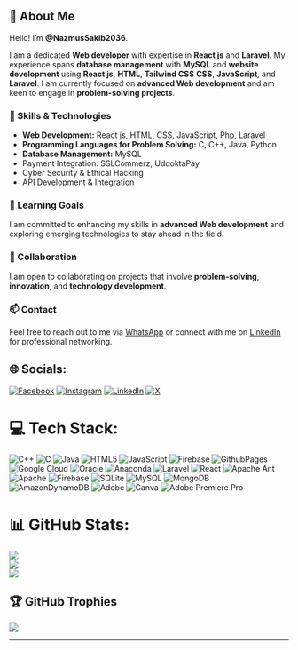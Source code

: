 ## 💫 About Me

Hello! I’m **@NazmusSakib2036**.

I am a dedicated **Web developer** with expertise in **React js** and **Laravel**. My experience spans **database management** with **MySQL** and **website development** using **React js**, **HTML**, **Tailwind CSS** **CSS**, **JavaScript**, and **Laravel**. I am currently focused on **advanced Web development** and am keen to engage in **problem-solving projects**.

### 🚀 Skills & Technologies

- **Web Development:** React js, HTML, CSS, JavaScript, Php, Laravel
- **Programming Languages for Problem Solving:** C, C++, Java, Python
- **Database Management:** MySQL
- Payment Integration: SSLCommerz, UddoktaPay
- Cyber Security & Ethical Hacking
- API Development & Integration

### 🌱 Learning Goals

I am committed to enhancing my skills in **advanced Web development** and exploring emerging technologies to stay ahead in the field.

### 🤝 Collaboration

I am open to collaborating on projects that involve **problem-solving**, **innovation**, and **technology development**.

### 📫 Contact

Feel free to reach out to me via [WhatsApp](https://wa.me/01313186576) or connect with me on [LinkedIn](https://www.linkedin.com/in/nazmus-sakib-303345241/) for professional networking.



## 🌐 Socials:
[![Facebook](https://img.shields.io/badge/Facebook-%231877F2.svg?logo=Facebook&logoColor=white)](https://www.facebook.com/profile.php?id=100058835270925) [![Instagram](https://img.shields.io/badge/Instagram-%23E4405F.svg?logo=Instagram&logoColor=white)](https://www.instagram.com/nazmus12_arish12/) [![LinkedIn](https://img.shields.io/badge/LinkedIn-%230077B5.svg?logo=linkedin&logoColor=white)](https://www.linkedin.com/in/nazmus-sakib-303345241/) [![X](https://img.shields.io/badge/X-black.svg?logo=X&logoColor=white)](https://x.com/Nazmussakib1432) 

# 💻 Tech Stack:
![C++](https://img.shields.io/badge/c++-%2300599C.svg?style=for-the-badge&logo=c%2B%2B&logoColor=white) ![C](https://img.shields.io/badge/c-%2300599C.svg?style=for-the-badge&logo=c&logoColor=white) ![Java](https://img.shields.io/badge/java-%23ED8B00.svg?style=for-the-badge&logo=openjdk&logoColor=white) ![HTML5](https://img.shields.io/badge/html5-%23E34F26.svg?style=for-the-badge&logo=html5&logoColor=white) ![JavaScript](https://img.shields.io/badge/javascript-%23323330.svg?style=for-the-badge&logo=javascript&logoColor=%23F7DF1E) ![Firebase](https://img.shields.io/badge/firebase-%23039BE5.svg?style=for-the-badge&logo=firebase) ![GithubPages](https://img.shields.io/badge/github%20pages-121013?style=for-the-badge&logo=github&logoColor=white) ![Google Cloud](https://img.shields.io/badge/GoogleCloud-%234285F4.svg?style=for-the-badge&logo=google-cloud&logoColor=white) ![Oracle](https://img.shields.io/badge/Oracle-F80000?style=for-the-badge&logo=oracle&logoColor=white) ![Anaconda](https://img.shields.io/badge/Anaconda-%2344A833.svg?style=for-the-badge&logo=anaconda&logoColor=white) ![Laravel](https://img.shields.io/badge/Flutter-%2302569B.svg?style=for-the-badge&logo=Flutter&logoColor=white) ![React](https://img.shields.io/badge/nestjs-%23E0234E.svg?style=for-the-badge&logo=nestjs&logoColor=white) ![Apache Ant](https://img.shields.io/badge/Apache%20Ant-A81C7D?style=for-the-badge&logo=Apache%20Ant&logoColor=white) ![Apache](https://img.shields.io/badge/apache-%23D42029.svg?style=for-the-badge&logo=apache&logoColor=white) ![Firebase](https://img.shields.io/badge/Firebase-039BE5?style=for-the-badge&logo=Firebase&logoColor=white) ![SQLite](https://img.shields.io/badge/sqlite-%2307405e.svg?style=for-the-badge&logo=sqlite&logoColor=white) ![MySQL](https://img.shields.io/badge/mysql-%2300000f.svg?style=for-the-badge&logo=mysql&logoColor=white) ![MongoDB](https://img.shields.io/badge/MongoDB-%234ea94b.svg?style=for-the-badge&logo=mongodb&logoColor=white) ![AmazonDynamoDB](https://img.shields.io/badge/Amazon%20DynamoDB-4053D6?style=for-the-badge&logo=Amazon%20DynamoDB&logoColor=white) ![Adobe](https://img.shields.io/badge/adobe-%23FF0000.svg?style=for-the-badge&logo=adobe&logoColor=white) ![Canva](https://img.shields.io/badge/Canva-%2300C4CC.svg?style=for-the-badge&logo=Canva&logoColor=white) ![Adobe Premiere Pro](https://img.shields.io/badge/Adobe%20Premiere%20Pro-9999FF.svg?style=for-the-badge&logo=Adobe%20Premiere%20Pro&logoColor=white)
# 📊 GitHub Stats:
![](https://github-readme-stats.vercel.app/api?username=NazmusSakib2036&theme=dark&hide_border=false&include_all_commits=false&count_private=false)<br/>
![](https://github-readme-streak-stats.herokuapp.com/?user=NazmusSakib2036&theme=dark&hide_border=false)<br/>
![](https://github-readme-stats.vercel.app/api/top-langs/?username=NazmusSakib2036&theme=dark&hide_border=false&include_all_commits=false&count_private=false&layout=compact)

## 🏆 GitHub Trophies
![](https://github-profile-trophy.vercel.app/?username=NazmusSakib2036&theme=radical&no-frame=false&no-bg=true&margin-w=4)

---
